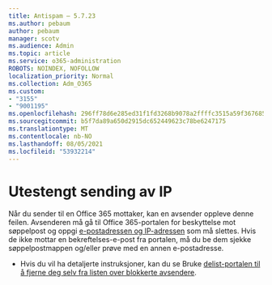 ```yaml
---
title: Antispam – 5.7.23
ms.author: pebaum
author: pebaum
manager: scotv
ms.audience: Admin
ms.topic: article
ms.service: o365-administration
ROBOTS: NOINDEX, NOFOLLOW
localization_priority: Normal
ms.collection: Adm_O365
ms.custom:
- "3155"
- "9001195"
ms.openlocfilehash: 296ff78d6e285ed31f1fd3268b9078a2ffffc3515a59f367685d054fc76bcc4c
ms.sourcegitcommit: b5f7da89a650d2915dc652449623c78be6247175
ms.translationtype: MT
ms.contentlocale: nb-NO
ms.lasthandoff: 08/05/2021
ms.locfileid: "53932214"
---
```

# <a name="banned-sending-ip"></a>Utestengt sending av IP

Når du sender til en Office 365 mottaker, kan en avsender oppleve denne feilen. Avsenderen må gå til Office 365-portalen for beskyttelse mot søppelpost og oppgi [e-postadressen og IP-adressen](https://sender.office.com/) som må slettes. Hvis de ikke mottar en bekreftelses-e-post fra portalen, må du be dem sjekke søppelpostmappen og/eller prøve med en annen e-postadresse. 

- Hvis du vil ha detaljerte instruksjoner, kan du se Bruke [delist-portalen til å fjerne deg selv fra listen over blokkerte avsendere](https://docs.microsoft.com/microsoft-365/security/office-365-security/use-the-delist-portal-to-remove-yourself-from-the-office-365-blocked-senders-lis?view=o365-worldwide).

